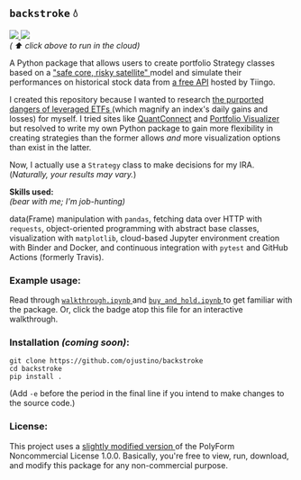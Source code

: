 ## `backstroke` 💧
<p>
  <a href="https://mybinder.org/v2/gh/ojustino/backstroke/main?filepath=walkthrough.ipynb" target="_blank">
    <img src="https://mybinder.org/badge_logo.svg"/>
  </a>
  <!-- <a href="https://travis-ci.com/github/ojustino/backstroke/" target="_blank">
    <img src="https://travis-ci.org/ojustino/backstroke.svg?branch=master"/>
  </a> -->
  <a href="https://github.com/ojustino/backstroke/actions/workflows/cron_sim_tests.yml" target="_blank">
    <img src="https://github.com/ojustino/backstroke/actions/workflows/cron_sim_tests.yml/badge.svg"/>
  </a>
  <br />
  <i> ( ⬆️ click above to run in the cloud) </i>
</p>

A Python package that allows users to create portfolio Strategy classes based
on a <a href="https://www.investopedia.com/articles/financial-theory/08/core-satellite-investing.asp" target="_blank">
    "safe core, risky satellite"
</a> model and simulate their performances on historical stock data from
<a href="https://api.tiingo.com/" target="_blank">a free API</a>
hosted by Tiingo.

I created this repository because I wanted to research
<a href="https://www.investopedia.com/articles/financial-advisors/082515/why-leveraged-etfs-are-not-longterm-bet.asp" target="_blank">
    the purported dangers of leveraged ETFs
</a> (which magnify an index's daily gains and losses) for myself. I tried sites
like <a href="https://quantconnect.com/" target="_blank">QuantConnect</a> and
<a href="https://www.portfoliovisualizer.com/" target="_blank">
    Portfolio Visualizer
</a> but resolved to write my own Python package to gain more flexibility in
creating strategies than the former allows *and* more visualization options
than exist in the latter.

Now, I actually use a `Strategy` class to make decisions for my IRA.
(_Naturally, your results may vary._)

**Skills used:**
<br>
_(bear with me; I'm job-hunting)_

data(Frame) manipulation with `pandas`, fetching data over HTTP with `requests`,
object-oriented programming with abstract base classes, visualization with
`matplotlib`, cloud-based Jupyter environment creation with Binder and Docker,
and continuous integration with `pytest` and GitHub Actions (formerly Travis).

### Example usage:

Read through
<a href="https://github.com/ojustino/backstroke/blob/master/walkthrough.ipynb" target="_blank">
    `walkthrough.ipynb`
</a> and
<a href="https://github.com/ojustino/backstroke/blob/master/buy_and_hold.ipynb" target="_blank">
    `buy_and_hold.ipynb`
</a> to get familiar with the package. Or, click the badge atop this file for an
interactive walkthrough.

### Installation ***(coming soon)***:

```
git clone https://github.com/ojustino/backstroke
cd backstroke
pip install .
```
(Add `-e` before the period in the final line if you intend to make changes to the source code.)

### License:

This project uses a
<a href="https://github.com/ojustino/backstroke/blob/master/LICENSE.md" target="_blank">
    slightly modified version
</a> of the PolyForm Noncommercial License 1.0.0. Basically, you're free to
view, run, download, and modify this package for any non-commercial purpose.
